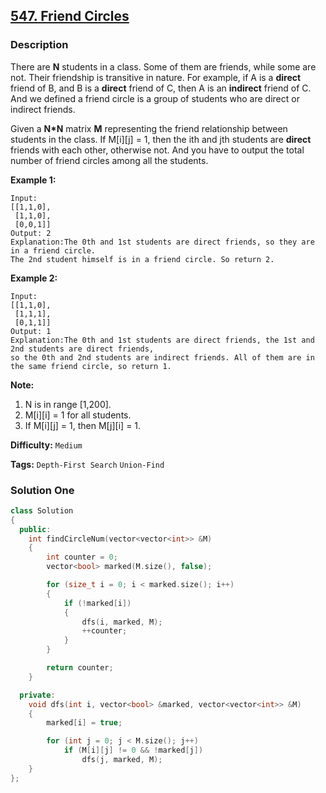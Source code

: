 ## [547. Friend Circles](https://leetcode.com/problems/friend-circles/description/)

### Description

There are **N** students in a class. Some of them are friends, while some are not. Their friendship is transitive in nature. For example, if A is a **direct** friend of B, and B is a **direct** friend of C, then A is an **indirect** friend of C. And we defined a friend circle is a group of students who are direct or indirect friends.

Given a **N\*N** matrix **M** representing the friend relationship between students in the class. If M[i][j] = 1, then the ith and jth students are **direct** friends with each other, otherwise not. And you have to output the total number of friend circles among all the students.

**Example 1:**

```
Input:
[[1,1,0],
 [1,1,0],
 [0,0,1]]
Output: 2
Explanation:The 0th and 1st students are direct friends, so they are in a friend circle.
The 2nd student himself is in a friend circle. So return 2.
```

**Example 2:**

```
Input:
[[1,1,0],
 [1,1,1],
 [0,1,1]]
Output: 1
Explanation:The 0th and 1st students are direct friends, the 1st and 2nd students are direct friends,
so the 0th and 2nd students are indirect friends. All of them are in the same friend circle, so return 1.
```

**Note:**

1. N is in range [1,200].
2. M\[i][i] = 1 for all students.
3. If M\[i][j] = 1, then M\[j][i] = 1.

**Difficulty:** `Medium`

**Tags:** `Depth-First Search` `Union-Find`

### Solution One

```c++
class Solution
{
  public:
    int findCircleNum(vector<vector<int>> &M)
    {
        int counter = 0;
        vector<bool> marked(M.size(), false);

        for (size_t i = 0; i < marked.size(); i++)
        {
            if (!marked[i])
            {
                dfs(i, marked, M);
                ++counter;
            }
        }

        return counter;
    }

  private:
    void dfs(int i, vector<bool> &marked, vector<vector<int>> &M)
    {
        marked[i] = true;

        for (int j = 0; j < M.size(); j++)
            if (M[i][j] != 0 && !marked[j])
                dfs(j, marked, M);
    }
};
```
